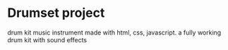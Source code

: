 # Drumset project
drum kit music instrument made with html, css, javascript.
a fully working drum kit with sound effects
